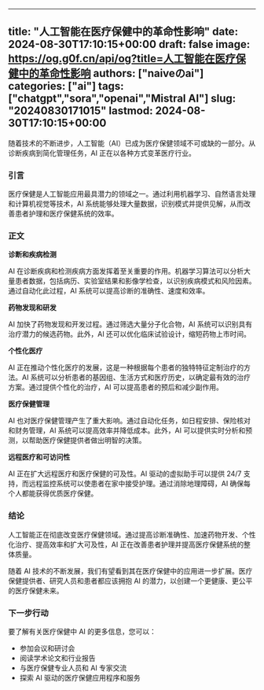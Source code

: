
---
title: "人工智能在医疗保健中的革命性影响"
date: 2024-08-30T17:10:15+00:00
draft: false
image: https://og.g0f.cn/api/og?title=人工智能在医疗保健中的革命性影响
authors: ["naiveのai"]
categories: ["ai"]
tags: ["chatgpt","sora","openai","Mistral AI"]
slug: "20240830171015"
lastmod: 2024-08-30T17:10:15+00:00
---
随着技术的不断进步，人工智能（AI）已成为医疗保健领域不可或缺的一部分。从诊断疾病到简化管理任务，AI 正在以各种方式变革医疗行业。

### 引言

医疗保健是人工智能应用最具潜力的领域之一。通过利用机器学习、自然语言处理和计算机视觉等技术，AI 系统能够处理大量数据，识别模式并提供见解，从而改善患者护理和医疗保健系统的效率。

### 正文

**诊断和疾病检测**

AI 在诊断疾病和检测疾病方面发挥着至关重要的作用。机器学习算法可以分析大量患者数据，包括病历、实验室结果和影像学检查，以识别疾病模式和风险因素。通过自动化此过程，AI 系统可以提高诊断的准确性、速度和效率。

**药物发现和研发**

AI 加快了药物发现和开发过程。通过筛选大量分子化合物，AI 系统可以识别具有治疗潜力的候选药物。此外，AI 还可以优化临床试验设计，缩短药物上市时间。

**个性化医疗**

AI 正在推动个性化医疗的发展，这是一种根据每个患者的独特特征定制治疗的方法。AI 系统可以分析患者的基因组、生活方式和医疗历史，以确定最有效的治疗方案。通过提供个性化的治疗，AI 可以提高患者的预后和减少副作用。

**医疗保健管理**

AI 也对医疗保健管理产生了重大影响。通过自动化任务，如日程安排、保险核对和财务管理，AI 系统可以提高效率并降低成本。此外，AI 可以提供实时分析和预测，以帮助医疗保健提供者做出明智的决策。

**远程医疗和可访问性**

AI 正在扩大远程医疗和医疗保健的可及性。AI 驱动的虚拟助手可以提供 24/7 支持，而远程监控系统可以使患者在家中接受护理。通过消除地理障碍，AI 确保每个人都能获得优质医疗保健。

### 结论

人工智能正在彻底改变医疗保健领域。通过提高诊断准确性、加速药物开发、个性化治疗、提高效率和扩大可及性，AI 正在改善患者护理并提高医疗保健系统的整体质量。

随着 AI 技术的不断发展，我们有望看到其在医疗保健中的应用进一步扩展。医疗保健提供者、研究人员和患者都应该拥抱 AI 的潜力，以创建一个更健康、更公平的医疗保健未来。

### 下一步行动

要了解有关医疗保健中 AI 的更多信息，您可以：

- 参加会议和研讨会
- 阅读学术论文和行业报告
- 与医疗保健专业人员和 AI 专家交流
- 探索 AI 驱动的医疗保健应用程序和服务